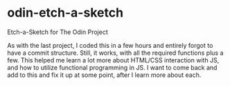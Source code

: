 # odin-etch-a-sketch
Etch-a-Sketch for The Odin Project

As with the last project, I coded this in a few hours and entirely forgot to have a commit structure. Still, it works, with all the required functions plus a few. This helped me learn a lot more about HTML/CSS interaction with JS, and how to utilize functional programming in JS. I want to come back and add to this and fix it up at some point, after I learn more about each.
